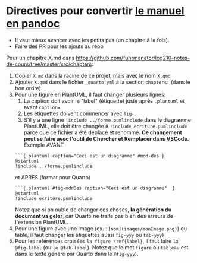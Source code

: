 # Directives pour convertir [le manuel en pandoc](https://github.com/fuhrmanator/log210-notes-de-cours)

- Il vaut mieux avancer avec les petits pas (un chapitre à la fois).
- Faire des PR pour les ajouts au repo

Pour un chapitre X.md dans https://github.com/fuhrmanator/log210-notes-de-cours/tree/master/src/chapters:

1. Copier `X.md` dans la racine de ce projet, mais avec le nom `X.qmd`
2. Ajouter `X.qmd` dans le fichier `_quarto.yml` à la section `chapters:` (dans le bon ordre).
3. Pour une figure en PlantUML, il faut changer plusieurs lignes: 
   1. La caption doit avoir le "label" (étiquette) juste après `.plantuml` et avant `caption=`.
   1. Les étiquettes doivent commencer avec `fig-`.
   1. S'il y a une ligne `!include ../forme.pumlinclude` dans le diagramme PlantUML, elle doit être changée à `!include ecriture.pumlinclude` parce que ce fichier a été déplacé et renommé. **Ce changement peut se faire avec l'outil de Chercher et Remplacer dans VSCode.**
   Exemple AVANT
   ```
   ```{.plantuml caption="Ceci est un diagramme" #mdd-des }
   @startuml
   !include ../forme.pumlinclude
   ```
   et APRÈS (format pour Quarto)
   ```
   ```{.plantuml #fig-mddDes caption="Ceci est un diagramme"  }
   @startuml
   !include ecriture.pumlinclude
   ```
   Notez que si on ouble de changer ces choses, **la génération du document va geler**, car Quarto ne traite pas bien des erreurs de l'extension PlantUML. 
1. Pour une figure avec une image (ex. `![nom](images/monImage.png)`) ou table, il faut changer les étiquettes aussi `fig-yyy` ou `tab-yyy`) 
1. Pour les références croisées `la figure \ref{label}`, il faut faire `la @fig-label` (ou `le @tab-label`). Notez que le mot `figure` ou `tableau` est dans le texte généré par Quarto dans le `@fig-yyy`).
